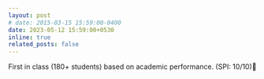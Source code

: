 ```yaml
---
layout: post
# date: 2015-03-15 15:59:00-0400
date: 2023-05-12 15:59:00+0530
inline: true
related_posts: false
---
```


<!-- A simple inline announcement. -->

First in class (180+ students) based on academic performance. (SPI: 10/10)🥇